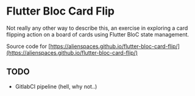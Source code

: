 # Flutter Bloc Card Flip

Not really any other way to describe this, an exercise in exploring a card flipping action on a board of cards using Flutter BloC state management.

Source code for [https://alienspaces.github.io/flutter-bloc-card-flip/](https://alienspaces.github.io/flutter-bloc-card-flip/)

## TODO

- GitlabCI pipeline (hell, why not..)
